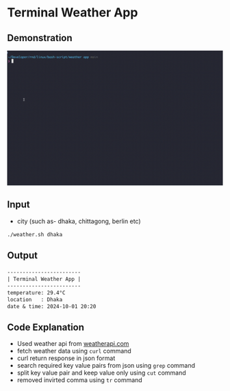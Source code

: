 # Terminal Weather App
## Demonstration
![gif](./demonstration.gif)
## Input
* city (such as- dhaka, chittagong, berlin etc)
```shell
./weather.sh dhaka
```


## Output
```shell
------------------------
| Terminal Weather App |
------------------------
temperature: 29.4°C
location   : Dhaka
date & time: 2024-10-01 20:20
```

## Code Explanation

* Used weather api from [weatherapi.com](https://www.weatherapi.com/)
* fetch weather data using `curl` command
* curl return response in json format
* search required key value pairs from json using `grep` command
* split key value pair and keep value only using `cut` command
* removed invirted comma using `tr` command

